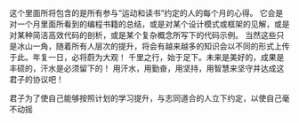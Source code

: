 这个里面所将包含的是所有参与“运动和读书”约定的人的每个月的心得。
它会是对一个月里面所看到的编程书籍的总结，或是对某个设计模式或框架的见解，或是对某种简洁高效代码的剖析，或是某个复杂概念所写下的代码示例。
当然这些只是冰山一角，随着所有人层次的提升，将会有越来越多的知识会以不同的形式上传于此。年复一日，必将蔚为大观！
千里之行，始于足下。未来是美好的，成果是丰硕的，汗水是必须留下的！
用汗水，用勤奋，用坚持，用智慧来坚守并达成这君子的协议吧！

君子为了使自己能够按照计划的学习提升，与志同道合的人立下约定，以使自己毫不动摇
